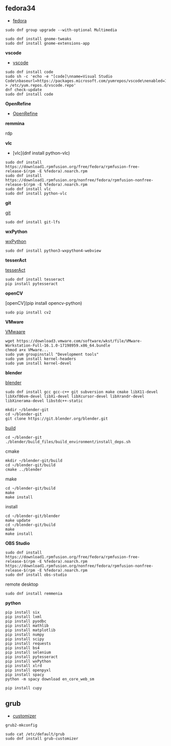 ## fedora34

+ [fedora](https://fedoramagazine.org/things-to-do-after-installing-fedora-34-workstation/)

```shell
sudo dnf group upgrade --with-optional Multimedia
```

```shell
sudo dnf install gnome-tweaks
sudo dnf install gnome-extensions-app
```

**vscode**

+ [vscode](https://code.visualstudio.com/docs/setup/linux#_rhel-fedora-and-centos-based-distributions)

```shell
sudo dnf install code
sudo sh -c 'echo -e "[code]\nname=Visual Studio Code\nbaseurl=https://packages.microsoft.com/yumrepos/vscode\nenabled=1\ngpgcheck=1\ngpgkey=https://packages.microsoft.com/keys/microsoft.asc" > /etc/yum.repos.d/vscode.repo'
dnf check-update
sudo dnf install code
```

**OpenRefine**

+ [OpenRefine](https://openrefine.org/download.html)

**remmina**

rdp 

**vlc**

+ [vlc](dnf install python-vlc)

```shell
sudo dnf install https://download1.rpmfusion.org/free/fedora/rpmfusion-free-release-$(rpm -E %fedora).noarch.rpm
sudo dnf install https://download1.rpmfusion.org/nonfree/fedora/rpmfusion-nonfree-release-$(rpm -E %fedora).noarch.rpm
sudo dnf install vlc
sudo dnf install python-vlc
```

**git**

[git](https://git-scm.com/)

```shell
sudo dnf install git-lfs
```

**wxPython**

[wxPython](https://wxpython.org/)

```shell
sudo dnf install python3-wxpython4-webview
```

**tesserAct**

[tesserAct](https://pypi.org/project/pytesseract/)

```shell
sudo dnf install tesseract
pip install pytesseract
```

**openCV**

[openCV](pip install opencv-python)

```shell
sudo pip install cv2
```

**VMware**

[VMwaare](https://www.tecmint.com/install-vmware-workstation-in-linux/)

```shell
wget https://download3.vmware.com/software/wkst/file/VMware-Workstation-Full-16.1.0-17198959.x86_64.bundle
chmod a+x VMware...
sudo yum groupinstall "Development tools"
sudo yum install kernel-headers	
sudo yum install kernel-devel 
```

**blender**

[blender](https://www.blender.org/)

```shell
sudo dnf install gcc gcc-c++ git subversion make cmake libX11-devel libXxf86vm-devel libXi-devel libXcursor-devel libXrandr-devel libXinerama-devel libstdc++-static
```

```shell
mkdir ~/blender-git
cd ~/blender-git
git clone https://git.blender.org/blender.git
```

[build](https://wiki.blender.org/wiki/Building_Blender/Linux/Fedora#Automatic_Dependency_Installation)

```shell
cd ~/blender-git
./blender/build_files/build_environment/install_deps.sh
```

cmake

```shell
mkdir ~/blender-git/build
cd ~/blender-git/build
cmake ../blender
```

make

```shell
cd ~/blender-git/build
make
make install
```

install

```shell
cd ~/blender-git/blender
make update
cd ~/blender-git/build
make
make install
```

**OBS Studio**

```shell
sudo dnf install https://download1.rpmfusion.org/free/fedora/rpmfusion-free-release-$(rpm -E %fedora).noarch.rpm https://download1.rpmfusion.org/nonfree/fedora/rpmfusion-nonfree-release-$(rpm -E %fedora).noarch.rpm
sudo dnf install obs-studio
```

remote desktop

```shell
sudo dnf install remmenia
```

**python**

```shell
pip install six
pip install lxml
pip install pyodbc
pip install mathlib
pip install matplotlib
pip install numpy
pip install scipy
pip install requests
pip install bs4
pip install selenium
pip install pytesseract
pip install wxPython
pip install xlrd
pip install openpyxl
pip install spacy
python -m spacy download en_core_web_sm
```

```shell
pip install cupy
```

## grub

+ [customizer](https://tutorialforlinux.com/2020/07/28/step-by-step-fedora-33-grub-change-default-os-guide/3/)

```shell
grub2-mkconfig

sudo cat /etc/default/grub
sudo dnf install grub-customizer

```
